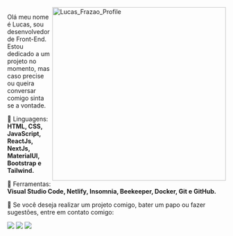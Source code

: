 <img src="./newprofile-img" min-width="400px" max-width="400px" width="400px" align="right" alt="Lucas_Frazao_Profile">

<p align="left"> 
  Olá meu nome é Lucas, sou desenvolvedor de Front-End. Estou dedicado a um projeto no momento, mas caso precise ou queira conversar comigo sinta se a vontade.
</p>

<p align="left">
  🦄 Linguagens: <strong> HTML, CSS, JavaScript, ReactJs, NextJs, MaterialUI, Bootstrap e Tailwind.</strong>
</p>

<p align="left">
  💼 Ferramentas: <strong> Visual Studio Code, Netlify, Insomnia, Beekeeper, Docker, Git e GitHub.</strong>
</p>

<p align="left">
  💌 Se você deseja realizar um projeto comigo, bater um papo ou fazer sugestões, entre em contato comigo: 
</p>

<p align="left">
  <a href="https://www.linkedin.com/in/lucas-frazaao" alt="Linkedin">
  <img src="https://img.shields.io/badge/-Linkedin-0e76a8?style=flat-square&logo=Linkedin&logoColor=white&link=https://www.linkedin.com/in/lucas-frazaao"/></a>

  <a href="https://api.whatsapp.com/send?phone=5534984301557" alt="WhatsApp">
  <img src="https://img.shields.io/badge/-WhatsApp-25d366?style=flat-square&labelColor=25d366&logo=whatsapp&logoColor=white&link=https://api.whatsapp.com/send?phone=5534984301557"/></a>

  <a href="https://www.instagram.com/frazao.lucaas" alt="Instagram">
  <img src="https://img.shields.io/badge/-Instagram-DF0174?style=flat-square&labelColor=DF0174&logo=instagram&logoColor=white&link=https://www.instagram.com/frazao.lucaas"/></a>
</p>  
